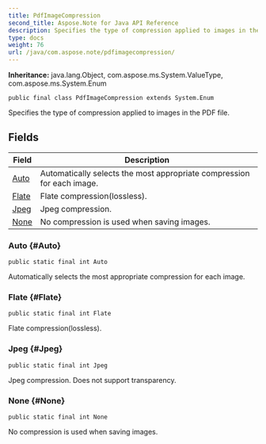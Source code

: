 ```yaml
---
title: PdfImageCompression
second_title: Aspose.Note for Java API Reference
description: Specifies the type of compression applied to images in the PDF file.
type: docs
weight: 76
url: /java/com.aspose.note/pdfimagecompression/
---
```


**Inheritance:**
java.lang.Object, com.aspose.ms.System.ValueType, com.aspose.ms.System.Enum
```
public final class PdfImageCompression extends System.Enum
```

Specifies the type of compression applied to images in the PDF file.
## Fields

| Field | Description |
| --- | --- |
| [Auto](#Auto) | Automatically selects the most appropriate compression for each image. |
| [Flate](#Flate) | Flate compression(lossless). |
| [Jpeg](#Jpeg) | Jpeg compression. |
| [None](#None) | No compression is used when saving images. |
### Auto {#Auto}
```
public static final int Auto
```


Automatically selects the most appropriate compression for each image.

### Flate {#Flate}
```
public static final int Flate
```


Flate compression(lossless).

### Jpeg {#Jpeg}
```
public static final int Jpeg
```


Jpeg compression. Does not support transparency.

### None {#None}
```
public static final int None
```


No compression is used when saving images.

